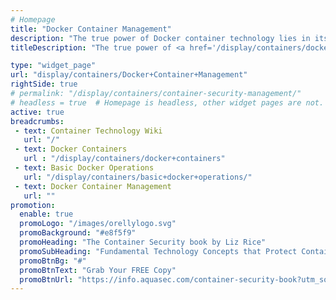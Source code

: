 ```yaml
---
# Homepage
title: "Docker Container Management"
description: "The true power of Docker container technology lies in its ability to perform complex tasks with minimal resources. If not managed properly they will bloat, bogging down the environment and reducing the capabilities they were designed to deliver. This page gathers resources about how to effectively manage Docker, how to pick the right management tool including a list of recomended tools."
titleDescription: "The true power of <a href='/display/containers/docker+containers'>Docker container</a> technology lies in its ability to perform complex tasks with minimal <a href='/display/containers/managing+container+resources'>resources</a>.  If not managed properly they will bloat, bogging down the environment and reducing the capabilities they were designed to deliver.  This page gathers resources about how to effectively manage Docker, how to pick the right management tool including a list of recomended tools." 

type: "widget_page"
url: "display/containers/Docker+Container+Management" 
rightSide: true 
# permalink: "/display/containers/container-security-management/"
# headless = true  # Homepage is headless, other widget pages are not.
active: true
breadcrumbs:
 - text: Container Technology Wiki
   url: "/"
 - text: Docker Containers
   url : "/display/containers/docker+containers"
 - text: Basic Docker Operations
   url: "/display/containers/basic+docker+operations/"
 - text: Docker Container Management
   url: ""
promotion:
  enable: true
  promoLogo: "/images/orellylogo.svg"
  promoBackground: "#e8f5f9"
  promoHeading: "The Container Security book by Liz Rice"
  promoSubHeading: "Fundamental Technology Concepts that Protect Containerized Applications"
  promoBtnBg: "#"
  promoBtnText: "Grab Your FREE Copy"
  promoBtnUrl: "https://info.aquasec.com/container-security-book?utm_source=wiki"
---
```



